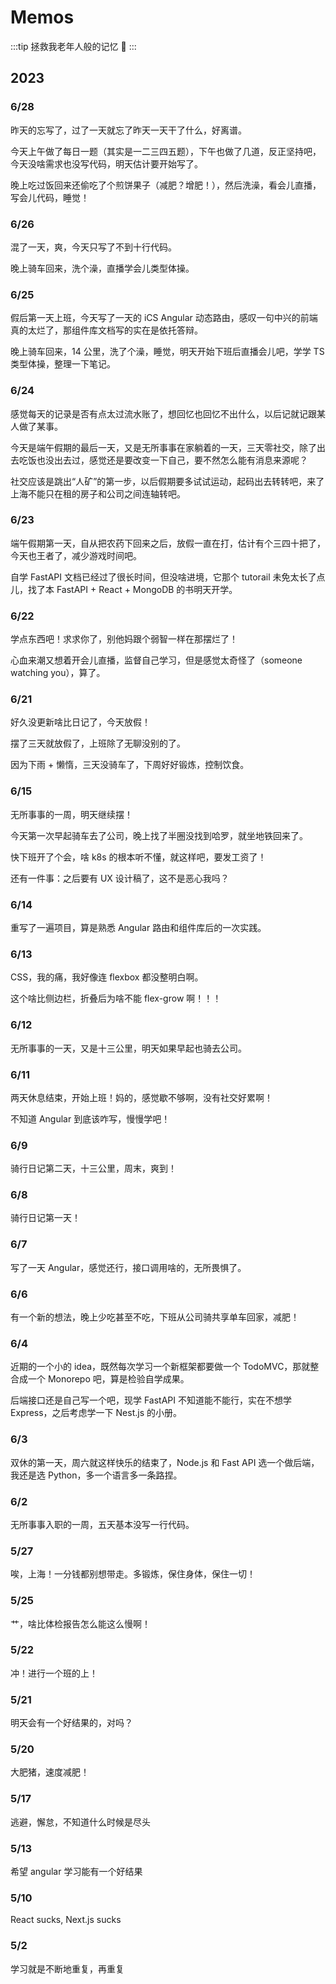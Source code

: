 # Memos

:::tip
拯救我老年人般的记忆 🐷
:::

## 2023

### 6/28

昨天的忘写了，过了一天就忘了昨天一天干了什么，好离谱。

今天上午做了每日一题（其实是一二三四五题），下午也做了几道，反正坚持吧，今天没啥需求也没写代码，明天估计要开始写了。

晚上吃过饭回来还偷吃了个煎饼果子（减肥？增肥！），然后洗澡，看会儿直播，写会儿代码，睡觉！

### 6/26

混了一天，爽，今天只写了不到十行代码。

晚上骑车回来，洗个澡，直播学会儿类型体操。

### 6/25

假后第一天上班，今天写了一天的 iCS Angular 动态路由，感叹一句中兴的前端真的太烂了，那组件库文档写的实在是依托答辩。

晚上骑车回来，14 公里，洗了个澡，睡觉，明天开始下班后直播会儿吧，学学 TS 类型体操，整理一下笔记。

### 6/24

感觉每天的记录是否有点太过流水账了，想回忆也回忆不出什么，以后记就记跟某人做了某事。

今天是端午假期的最后一天，又是无所事事在家躺着的一天，三天零社交，除了出去吃饭也没出去过，感觉还是要改变一下自己，要不然怎么能有消息来源呢？

社交应该是跳出“人矿”的第一步，以后假期要多试试运动，起码出去转转吧，来了上海不能只在租的房子和公司之间连轴转吧。


### 6/23

端午假期第一天，自从把农药下回来之后，放假一直在打，估计有个三四十把了，今天也王者了，减少游戏时间吧。

自学 FastAPI 文档已经过了很长时间，但没啥进境，它那个 tutorail 未免太长了点儿，找了本 FastAPI + React + MongoDB 的书明天开学。

### 6/22

学点东西吧！求求你了，别他妈跟个弱智一样在那摆烂了！

心血来潮又想着开会儿直播，监督自己学习，但是感觉太奇怪了（someone watching you），算了。

### 6/21

好久没更新啥比日记了，今天放假！

摆了三天就放假了，上班除了无聊没别的了。

因为下雨 + 懒惰，三天没骑车了，下周好好锻炼，控制饮食。

### 6/15

无所事事的一周，明天继续摆！

今天第一次早起骑车去了公司，晚上找了半圈没找到哈罗，就坐地铁回来了。

快下班开了个会，啥 k8s 的根本听不懂，就这样吧，要发工资了！

还有一件事：之后要有 UX 设计稿了，这不是恶心我吗？

### 6/14

重写了一遍项目，算是熟悉 Angular 路由和组件库后的一次实践。

### 6/13

CSS，我的痛，我好像连 flexbox 都没整明白啊。

这个啥比侧边栏，折叠后为啥不能 flex-grow 啊！！！

### 6/12

无所事事的一天，又是十三公里，明天如果早起也骑去公司。

### 6/11

两天休息结束，开始上班！妈的，感觉歇不够啊，没有社交好累啊！

不知道 Angular 到底该咋写，慢慢学吧！

### 6/9

骑行日记第二天，十三公里，周末，爽到！

### 6/8

骑行日记第一天！

### 6/7

写了一天 Angular，感觉还行，接口调用啥的，无所畏惧了。

### 6/6

有一个新的想法，晚上少吃甚至不吃，下班从公司骑共享单车回家，减肥！

### 6/4

近期的一个小的 idea，既然每次学习一个新框架都要做一个 TodoMVC，那就整合成一个 Monorepo 吧，算是检验自学成果。

后端接口还是自己写一个吧，现学 FastAPI 不知道能不能行，实在不想学 Express，之后考虑学一下 Nest.js 的小册。


### 6/3

双休的第一天，周六就这样快乐的结束了，Node.js 和 Fast API 选一个做后端，我还是选 Python，多一个语言多一条路捏。

### 6/2

无所事事入职的一周，五天基本没写一行代码。

### 5/27

唉，上海！一分钱都别想带走。多锻炼，保住身体，保住一切！

### 5/25

艹，啥比体检报告怎么能这么慢啊！

### 5/22

冲！进行一个班的上！

### 5/21

明天会有一个好结果的，对吗？

### 5/20

大肥猪，速度减肥！

### 5/17

逃避，懈怠，不知道什么时候是尽头

### 5/13

希望 angular 学习能有一个好结果

### 5/10

React sucks, Next.js sucks

### 5/2

学习就是不断地重复，再重复
